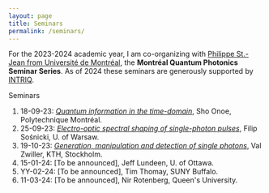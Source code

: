 ```yaml
---
layout: page
title: Seminars 
permalink: /seminars/
---
```



For the 2023-2024 academic year, I am co-organizing with [Philippe St.-Jean from Université de Montréal](https://psjlab.ca/), the **Montréal Quantum Photonics Seminar Series**. As of 2024 these seminars are generously supported by [INTRIQ](https://www.intriq.org/).

Seminars

1. 18-09-23: [*Quantum information in the time-domain*](seminars/00.md),  Sho Onoe, Polytechnique Montréal.
2. 25-09-23: [*Electro-optic spectral shaping of single-photon pulses*](seminars/01.md), Filip Sośnicki, U. of Warsaw.
3. 19-10-23: [*Generation, manipulation and detection of single photons*](seminars/02.md), Val Zwiller, KTH, Stockholm.
4. 15-01-24: [To be announced], Jeff Lundeen, U. of Ottawa.
5. YY-02-24: [To be announced], Tim Thomay, SUNY Buffalo.
6. 11-03-24: [To be announced], Nir Rotenberg, Queen's University.





